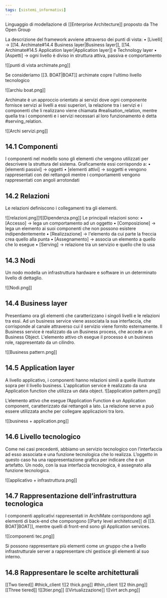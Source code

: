 ```yaml
---
tags: [sistemi_informativi]
---
```

Linguaggio di modellazione di [[Enterprise Architecture]] proposto da The Open Group

La descrizione del framework avviene attraverso dei punti di vista:
	• [Livelli] -> [[14. Archimate#14.4 Business layer|Business layer]], [[14. Archimate#14.5 Application layer|Application layer]] e Technology layer
	• [Aspetti] -> ogni livello è diviso in struttura attiva, passiva e comportamento

![[punti di vista archimate.png]]

Se consideriamo [[3. BOAT|BOAT]] archimate copre l'ultimo livello tecnologico

![[archiu boat.png]]

Archimate è un approccio orientato ai servizi dove ogni componente fornisce servizi ai livelli a essi superiori, la relazione tra i servizi e i componenti che li realizzano viene chiamata #realisation_relation, mentre quella tra i componenti e i servizi necessari al loro funzionamento è detta #serving_relation.

![[Archi servizi.png]]

## 14.1 Componenti

I componenti nel modello sono gli elementi che vengono utilizzati per descrivere la struttura del sistema. Graficamente essi corrispondo a:
	• [elementi passivi] -> oggetti
	• [elementi attivi] -> soggetti
e vengono rappresentati con dei rettangoli mentre i comportamenti vengono rappresentati con angoli arrotondati

## 14.2 Relazioni

Le relazioni definiscono i collegamenti tra gli elementi.

![[relazioni.png]]![[Dipendenza.png]]
Le principali relazioni sono:
	• [Accesso] -> lega un comportamento ad un oggetto
	• [Composizione] -> lega un elemento ai suoi componenti che non possono esistere indipendentemente
	• [Realizzazione] -> l'elemento da cui parte la freccia crea quello alla punta
	• [Assegnamento] -> associa un elemento a quello che lo esegue
	• [Serving] -> relazione tra un servizio e quello che lo usa

## 14.3 Nodi

Un nodo modella un infrastruttura hardware e software in un determinato livello di dettaglio.

![[Nodi.png]]

## 14.4 Business layer

Presentiamo ora gli elementi che caratterizzano i singoli livelli e le relazioni tra essi. Ad un business service viene associata la sua interfaccia, che corrisponde al canale attraverso cui il servizio viene fornito esternamente.
Il Business service è realizzato da un Business process, che accede a un Business Object. L'elemento attivo ch esegue il processo è un business role, rappresentato da un cilindro.

![[Business pattern.png]]

## 14.5 Application layer

A livello applicativo, i componenti hanno relazioni simili a quelle illustrate sopra per il livello business. 
L'application service è realizzato da una Application function che utilizza un data object.
![[application pattern.png]]

L’elemento attivo che esegue l’Application Function è un Application component, caratterizzato dai rettangoli a lato. La relazione serve a può essere utilizzata anche per collegare applicazioni tra loro.

![[business + application.png]]

## 14.6 Livello tecnologico

Come nei casi precedenti, abbiamo un servizio tecnologico con l’interfaccia ad esso associata e una funzione tecnologica che lo realizza.
L’oggetto in questo caso ha una rappresentazione grafica per indicare che è
un artefatto. Un nodo, con la sua interfaccia tecnologica, è assegnato alla funzione tecnologica.

![[applicativo + infrastruttura.png]]

## 14.7 Rappresentazione dell’infrastruttura tecnologica

I componenti applicativi rappresentati in ArchiMate corrispondono agli elementi di back-end che compongono [[Party level architetcure]] di [[3. BOAT|BOAT]], mentre quelli di front-end sono gli Application services.

![[componenti tec.png]]

Si possono rappresentare più elementi come un gruppo che a livello infrastrutturale server a rappresentare chi gestisce gli elementi al suo interno.

## 14.8 Rappresentare le scelte architetturali 

[[Two tiered]] #thick_client 
![[2 thick.png]]
#thin_client 
![[2 thin.png]]
[[Three tiered]]
![[3tier.png]]
[[Virtualizzazione]]
![[virt arch.png]]

